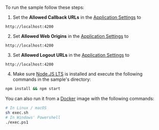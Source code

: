 <!-- markdownlint-disable MD031 MD041 -->

To run the sample follow these steps:

1) Set the **Allowed Callback URLs** in the <a href="$manage_url/#/applications/$account.clientId/settings" target="_blank">Application Settings</a> to
```text
http://localhost:4200
```
2) Set **Allowed Web Origins** in the <a href="$manage_url/#/applications/$account.clientId/settings" target="_blank">Application Settings</a> to
```text
http://localhost:4200
```
3) Set **Allowed Logout URLs** in the <a href="$manage_url/#/applications/$account.clientId/settings" target="_blank">Application Settings</a> to
```text
http://localhost:4200
```
4) Make sure <a href="https://nodejs.org/en/download/" target="_blank">Node.JS LTS</a> is installed and execute the following commands in the sample's directory:
```bash
npm install && npm start
```

You can also run it from a <a href="https://www.docker.com" target="_blank">Docker</a> image with the following commands:

```bash
# In Linux / macOS
sh exec.sh
# In Windows' Powershell
./exec.ps1
```
